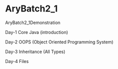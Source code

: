 # AryBatch2_1
AryBatch2_1Demonstration

Day-1
Core Java (introduction)

Day-2
OOPS (Object Oriented Programming System)

Day-3
Inheritance (All Types)

Day-4
Files
